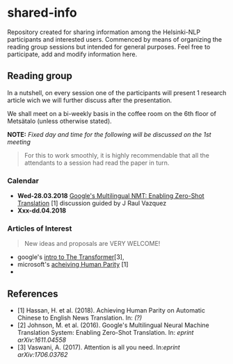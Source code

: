 # shared-info
Repository created for sharing information among the Helsinki-NLP participants and interested users.
Commenced by means of organizing the reading group sessions but intended for general purposes. Feel free to participate, add and modify information here.

## Reading group
In a nutshell, on every session one of the participants will present 1 research article wich we will further discuss after the presentation. 

We shall meet on a bi-weekly basis in the coffee room on the 6th floor of Metsätalo (unless otherwise stated). 

**NOTE:** *Fixed day and time for the following will be discussed on the 1st meeting* 
> For this to work smoothly, it is highly recommendable that all the attendants to a session had read the paper in turn.


### Calendar
- **Wed-28.03.2018** [Google's Multilingual NMT: Enabling Zero-Shot Translation](https://arxiv.org/pdf/1611.04558.pdf) [1] discussion guided by J Raul Vazquez 
- **Xxx-dd.04.2018** 

### Articles of Interest 
> New ideas and proposals are VERY WELCOME!
- google's [intro to The Transformer](https://arxiv.org/pdf/1706.03762.pdf)[3],
- microsoft's [acheiving Human Parity](https://www.microsoft.com/en-us/research/uploads/prod/2018/03/final-achieving-human.pdf) [1]
- 

## References 
- [1] Hassan, H. et al. (2018). Achieving Human Parity on Automatic Chinese to English News Translation. In: *(?)*
- [2] Johnson, M. et al. (2016). Google's Multilingual Neural Machine Translation System: Enabling Zero-Shot Translation. In: *eprint arXiv:1611.04558*
- [3] Vaswani, A. (2017). Attention is all you need. In:*eprint arXiv:1706.03762* 
